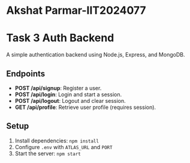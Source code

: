 # Akshat Parmar-IIT2024077

# Task 3 Auth Backend

A simple authentication backend using Node.js, Express, and MongoDB.

## Endpoints
- **POST /api/signup**: Register a user.
- **POST /api/login**: Login and start a session.
- **POST /api/logout**: Logout and clear session.
- **GET /api/profile**: Retrieve user profile (requires session).

## Setup
1. Install dependencies: `npm install`
2. Configure `.env` with `ATLAS_URL` and `PORT`
3. Start the server: `npm start`